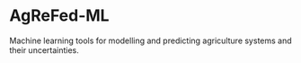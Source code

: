 # AgReFed-ML
Machine learning tools for modelling and predicting agriculture systems and their uncertainties.
